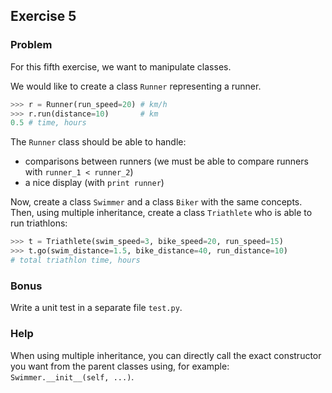 ## Exercise 5

### Problem

For this fifth exercise, we want to manipulate classes.

We would like to create a class `Runner` representing a runner.
```python
>>> r = Runner(run_speed=20) # km/h
>>> r.run(distance=10)       # km
0.5 # time, hours
```

The `Runner` class should be able to handle:
* comparisons between runners (we must be able to compare runners with `runner_1 < runner_2`)
* a nice display (with `print runner`)

Now, create a class `Swimmer` and a class `Biker` with the same concepts.
Then, using multiple inheritance, create a class `Triathlete` who is able to run triathlons:
```python
>>> t = Triathlete(swim_speed=3, bike_speed=20, run_speed=15)
>>> t.go(swim_distance=1.5, bike_distance=40, run_distance=10)
# total triathlon time, hours
```

### Bonus

Write a unit test in a separate file `test.py`.

### Help

When using multiple inheritance, you can directly call the exact constructor you want from the parent classes using, for example: `Swimmer.__init__(self, ...)`.

